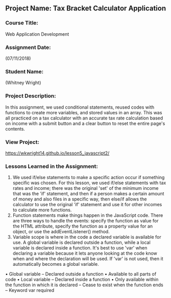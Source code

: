 ## Project Name:  Tax Bracket Calculator Application

### Course Title:
Web Application Development

### Assignment Date:  
(07/11/2018)

### Student Name:  
(Whitney Wright)

### Project Description:
In this assignment, we used conditional statements, reused codes with functions to create more variables, and stored values in an array. This was all practiced on a tax calculator with an accurate tax rate calculation based on income with a submit button and a clear button to reset the entire page's contents.

### View Project:
https://wkwright14.github.io/lesson5_javascript2/

### Lessons Learned in the Assignment:
1. We used if/else statements to make a specific action occur if something specific was chosen. For this lesson, we used if/else statements with tax rates and income; there was the original 'set' of the minimum income that was the 'if' statement, and then if a person makes a certain amount of money and also files in a specific way, then else/if allows the calculator to use the original 'if' statement and use it for other incomes to calculate more functions.
2. Function statements make things happen in the JavaScript code. There are three ways to handle the events: specify the function as value for the HTML attribute, specify the function as a property value for an object, or use the addEventListener() method.
3. Variable scope is where in the code a declared variable is available for use. A global variable is declared outside a function, while a local variable is declared inside a function. It's best to use 'var' when declaring a variable because it lets anyone looking at the code know when and where the declaration will be used. If 'var' is not used, then it automatically becomes a global variable. 

• Global variable
– Declared outside a function
• Available to all parts of code
• Local variable
– Declared inside a function
• Only available within the function in which it is declared
– Cease to exist when the function ends
– Keyword var required

